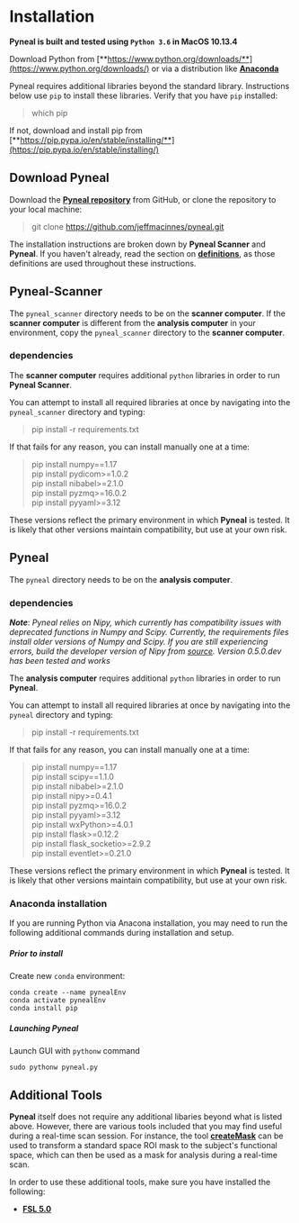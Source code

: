 # Installation

**Pyneal is built and tested using `Python 3.6` in MacOS 10.13.4**

Download Python from [**https://www.python.org/downloads/**](https://www.python.org/downloads/) or via a distribution like [**Anaconda**](https://www.anaconda.com/download)

Pyneal requires additional libraries beyond the standard library. Instructions below use `pip` to install these libraries. Verify that you have `pip` installed:

>which pip

If not, download and install pip from [**https://pip.pypa.io/en/stable/installing/**](https://pip.pypa.io/en/stable/installing/)


## Download Pyneal

Download the [**Pyneal repository**](https://github.com/jeffmacinnes/pyneal) from GitHub, or clone the repository to your local machine:


>git clone https://github.com/jeffmacinnes/pyneal.git


The installation instructions are broken down by **Pyneal Scanner** and **Pyneal**. If you haven't already, read the section on [**definitions**](#definitions-used), as those definitions are used throughout these instructions.


## Pyneal-Scanner

The `pyneal_scanner` directory needs to be on the **scanner computer**. If the **scanner computer** is different from the **analysis computer** in your environment, copy the `pyneal_scanner` directory to the **scanner computer**.  

### dependencies

The **scanner computer** requires additional `python` libraries in order to run **Pyneal Scanner**.

You can attempt to install all required libraries at once by navigating into the `pyneal_scanner` directory and typing:

>pip install -r requirements.txt

If that fails for any reason, you can install manually one at a time:

>pip install numpy==1.17  
>pip install pydicom>=1.0.2  
>pip install nibabel>=2.1.0  
>pip install pyzmq>=16.0.2  
>pip install pyyaml>=3.12

These versions reflect the primary environment in which **Pyneal** is tested. It is likely that other versions maintain compatibility, but use at your own risk.

## Pyneal

The `pyneal` directory needs to be on the **analysis computer**.

### dependencies

***Note***: *Pyneal relies on Nipy, which currently has compatibility issues with deprecated functions in Numpy and Scipy. Currently, the requirements files install older versions of Numpy and Scipy. If you are still experiencing errors, build the developer version of Nipy from [source](http://nipy.org/nipy/users/installation.html#building-from-latest-source-code). Version 0.5.0.dev has been tested and works*

The **analysis computer** requires additional `python` libraries in order to run **Pyneal**.

You can attempt to install all required libraries at once by navigating into the `pyneal` directory and typing:

>pip install -r requirements.txt

If that fails for any reason, you can install manually one at a time:

>pip install numpy==1.17  
>pip install scipy==1.1.0  
>pip install nibabel>=2.1.0  
>pip install nipy>=0.4.1  
>pip install pyzmq>=16.0.2  
>pip install pyyaml>=3.12  
>pip install wxPython>=4.0.1  
>pip install flask>=0.12.2  
>pip install flask_socketio>=2.9.2  
>pip install eventlet>=0.21.0  


These versions reflect the primary environment in which **Pyneal** is tested. It is likely that other versions maintain compatibility, but use at your own risk.

### Anaconda installation
If you are running Python via Anacona installation, you may need to run the following additional commands during installation and setup. 

##### Prior to install
Create new `conda` environment:

```
conda create --name pynealEnv
conda activate pynealEnv
conda install pip
```

##### Launching Pyneal
Launch GUI with `pythonw` command

```
sudo pythonw pyneal.py
```

## Additional Tools

**Pyneal** itself does not require any additional libaries beyond what is listed above. However, there are various tools included that you may find useful during a real-time scan session. For instance, the tool [**createMask**](/createMask) can be used to transform a standard space ROI mask to the subject's functional space, which can then be used as a mask for analysis during a real-time scan.

In order to use these additional tools, make sure you have installed the following:

* [**FSL 5.0**](https://fsl.fmrib.ox.ac.uk/fsl/fslwiki)
